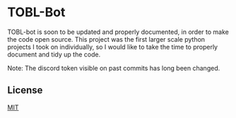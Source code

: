 # TOBL-Bot

TOBL-bot is soon to be updated and properly documented, in order to make the code open source. This project was the first larger scale python projects I took on individually, so I would like to take the time to properly document and tidy up the code.

Note: The discord token visible on past commits has long been changed.

## License
[MIT](https://choosealicense.com/licenses/mit/)
